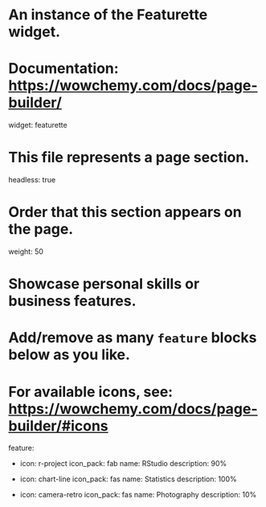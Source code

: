 # An instance of the Featurette widget.
# Documentation: https://wowchemy.com/docs/page-builder/
widget: featurette

# This file represents a page section.
headless: true

# Order that this section appears on the page.
weight: 50

# Showcase personal skills or business features.
# Add/remove as many `feature` blocks below as you like.
# For available icons, see: https://wowchemy.com/docs/page-builder/#icons
feature:
  - icon: r-project
    icon_pack: fab
    name: RStudio
    description: 90%

  - icon: chart-line
    icon_pack: fas
    name: Statistics
    description: 100%

  - icon: camera-retro
    icon_pack: fas
    name: Photography
    description: 10%